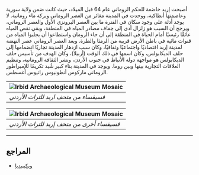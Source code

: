 أصبحت إربد خاضعة للحكم الروماني عام 64 قبل الميلاد، حيث كانت ضمن ولاية سورية وعاصمتها أنطاكية، ووجدت في المدينة مغائر من
العصر الروماني وبركة ماء رومانية. لا يوجد أدلة على وجود سكان في الفترة ما بين العصر البرونزي الأول والعصر الروماني،
ويرجح أن السبب هو زلزال أدى إلى جفاف مصادر المياه في المنطقة، وبقي نقص المياه عائقًا رئيسيًا أمام الحياة في المنطقة إلى
أن جاء الرومان واستطاعوا أن يجلبوا المياه من قنوات مائية في باطن الأرض قريبة من الرمثا والطرة. ويعد العصر الروماني عصر
النهضة لمدينة إربد اقتصاديًا واجتماعيًا وثقافيًا، وكان سبب ازدهار المدينة تجاريًا انضمامها إلى حلف الديكابولس، وكان
اسمها في ذلك الوقت (أربيلا)، وكان الهدف من تأسيس حلف الديكابولس هو مواجهة دولة الأنباط في جنوب الأردن، ونشر الثقافة
الرومانية، وتنظيم العلاقات التجارية بينها وبين روما. ويوجد في المدينة بناء كبير شُيد تكريمًا للإمبراطور الروماني ماركوس
أنطونيوس راتيوس أغسطس.

| ![Irbid Archaeological Museum Mosaic](resource:assets/images/chapters/1-history/lessons_images/mosaic1.jpg) |
|-------------------------------------------------------------------------------------------------------------|
| *فسيفساء من متحف اربد للتراث الأردني*                                                                       |

| ![Irbid Archaeological Museum Mosaic](resource:assets/images/chapters/1-history/lessons_images/mosaic2.jpg) |
|-------------------------------------------------------------------------------------------------------------|
| *فسيفساء أخرى من متحف إربد للتراث الأردني*                                                                  |

--------

## المراجع

* [ويكيبيديا](https://ar.wikipedia.org/wiki/Irbid)